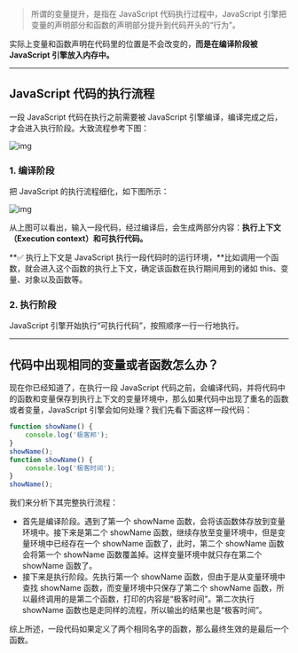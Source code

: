 > 所谓的变量提升，是指在 JavaScript 代码执行过程中，JavaScript 引擎把变量的声明部分和函数的声明部分提升到代码开头的“行为”。



实际上变量和函数声明在代码里的位置是不会改变的，**而是在编译阶段被 JavaScript 引擎放入内存中。**

------------

## JavaScript 代码的执行流程



一段 JavaScript 代码在执行之前需要被 JavaScript 引擎编译，编译完成之后，才会进入执行阶段。大致流程参考下图：

![img](https://static001.geekbang.org/resource/image/64/1e/649c6e3b5509ffd40e13ce9c91b3d91e.png?wh=1142*203)



### 1. 编译阶段

把 JavaScript 的执行流程细化，如下图所示：

![img](https://static001.geekbang.org/resource/image/06/13/0655d18ec347a95dfbf843969a921a13.png?wh=1142*634)

从上图可以看出，输入一段代码，经过编译后，会生成两部分内容：**执行上下文（Execution context）和可执行代码。**

**:white_check_mark: 执行上下文是 JavaScript 执行一段代码时的运行环境，**比如调用一个函数，就会进入这个函数的执行上下文，确定该函数在执行期间用到的诸如 this、变量、对象以及函数等。



### 2. 执行阶段

JavaScript 引擎开始执行“可执行代码”，按照顺序一行一行地执行。

----------



## 代码中出现相同的变量或者函数怎么办？

现在你已经知道了，在执行一段 JavaScript 代码之前，会编译代码，并将代码中的函数和变量保存到执行上下文的变量环境中，那么如果代码中出现了重名的函数或者变量，JavaScript 引擎会如何处理？我们先看下面这样一段代码：

~~~js
function showName() {
    console.log('极客邦');
}
showName();
function showName() {
    console.log('极客时间');
}
showName(); 
~~~

我们来分析下其完整执行流程：

+ 首先是编译阶段。遇到了第一个 showName 函数，会将该函数体存放到变量环境中。接下来是第二个 showName 函数，继续存放至变量环境中，但是变量环境中已经存在一个 showName 函数了，此时，第二个 showName 函数会将第一个 showName 函数覆盖掉。这样变量环境中就只存在第二个 showName 函数了。
+ 接下来是执行阶段。先执行第一个 showName 函数，但由于是从变量环境中查找 showName 函数，而变量环境中只保存了第二个 showName 函数，所以最终调用的是第二个函数，打印的内容是“极客时间”。第二次执行 showName 函数也是走同样的流程，所以输出的结果也是“极客时间”。



综上所述，一段代码如果定义了两个相同名字的函数，那么最终生效的是最后一个函数。

